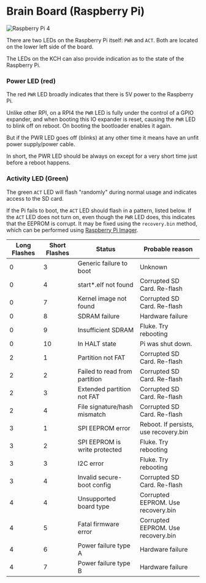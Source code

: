 # Brain Board (Raspberry Pi)

![Raspberry Pi 4](https://upload.wikimedia.org/wikipedia/commons/f/f1/Raspberry_Pi_4_Model_B_-_Side.jpg)

There are two LEDs on the Raspberry Pi itself: `PWR` and `ACT`. Both are located on the lower left side of the board.

The LEDs on the KCH can also provide indication as to the state of the Raspberry Pi.

### Power LED (red)

The red `PWR` LED broadly indicates that there is 5V power to the Raspberry Pi.

Unlike other RPI, on a RPI4 the `PWR` LED is fully under the control of a GPIO expander, and when booting this IO expander is reset, causing the `PWR` LED to blink off on reboot. On booting the bootloader enables it again.

But if the PWR LED goes off (blinks) at any other time it means have an unfit power supply/power cable. 

In short, the PWR LED should be always on except for a very short time just before a reboot happens.

### Activity LED (Green)

The green `ACT` LED will flash "randomly" during normal usage and indicates access to the SD card.

If the Pi fails to boot, the `ACT` LED should flash in a pattern, listed below. If the `ACT` LED does not turn on, even though the `PWR` LED does, this indicates that the EEPROM is corrupt. It may be fixed using the `recovery.bin` method, which can be performed using [Raspberry Pi Imager](https://www.raspberrypi.com/software/).

| Long Flashes | Short Flashes | Status                        | Probable reason                       |
|--------------|---------------|-------------------------------|---------------------------------------|
| 0            | 3             | Generic failure to boot       | Unknown                               |
| 0            | 4             | start*.elf not found          | Corrupted SD Card. Re-flash           |
| 0            | 7             | Kernel image not found        | Corrupted SD Card. Re-flash           |
| 0            | 8             | SDRAM failure                 | Hardware failure                      |
| 0            | 9             | Insufficient SDRAM            | Fluke. Try rebooting                  |
| 0            | 10            | In HALT state                 | Pi was shut down.                     |
| 2            | 1             | Partition not FAT             | Corrupted SD Card. Re-flash           |
| 2            | 2             | Failed to read from partition | Corrupted SD Card. Re-flash           |
| 2            | 3             | Extended partition not FAT    | Corrupted SD Card. Re-flash           |
| 2            | 4             | File signature/hash mismatch  | Corrupted SD Card. Re-flash           |
| 3            | 1             | SPI EEPROM error              | Reboot. If persists, use recovery.bin |
| 3            | 2             | SPI EEPROM is write protected | Fluke. Try rebooting                  |
| 3            | 3             | I2C error                     | Fluke. Try rebooting                  |
| 3            | 4             | Invalid secure-boot config    | Corrupted SD Card. Re-flash           |
| 4            | 4             | Unsupported board type        | Corrupted EEPROM. Use recovery.bin    |
| 4            | 5             | Fatal firmware error          | Corrupted EEPROM. Use recovery.bin    |
| 4            | 6             | Power failure type A          | Hardware failure                      |
| 4            | 7             | Power failure type B          | Hardware failure                      |
